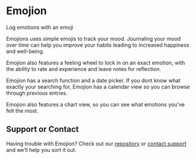 # Emojion

Log emotions with an emoji

Emojions uses simple emojis to track your mood. Journaling your mood over time can help you improve your habits leading to increased happiness and well-being.

Emojion also features a feeling wheel to lock in on an exact emotion, with the ability to rate and experience and leave notes for reflection.

Emojion has a search function and a date picker. If you dont know what exactly your searching for, Emojion has a calendar view so you can browse through previous entries.

Emojion also features a chart view, so you can see what emotions you've felt the most.

## Support or Contact

Having trouble with Emojion? Check out our [repository](https://github.com/Plus1XP/Emojion/) or [contact support](mailto:evlbrains@protonmail.ch) and we’ll help you sort it out.
